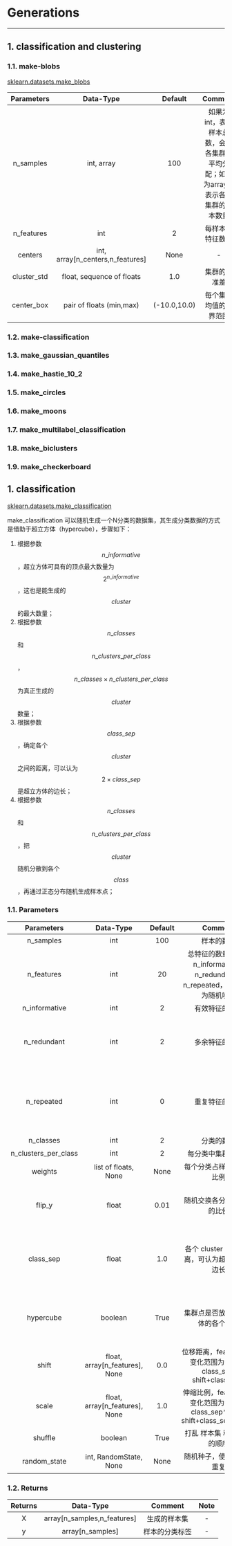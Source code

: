 <!-- toc -->

# Generations

---

## 1. classification and clustering

### 1.1. make-blobs

[sklearn.datasets.make_blobs](https://scikit-learn.org/stable/modules/generated/sklearn.datasets.make_blobs.html)

Parameters | Data-Type | Default | Comment | Note
:-:|:-:|:-:|:-:|:-:
n_samples | int, array | 100 | 如果为int，表示样本总数，会在各集群中平均分配；如果为array，表示各个集群的样本数量 | -
n_features | int | 2 | 每样本的特征数量 | -
centers | int, array[n_centers,n_features] | None | - | -
cluster_std | float, sequence of floats | 1.0 | 集群的标准差 | -
center_box | pair of floats (min,max) | (-10.0,10.0) | 每个集群均值的边界范围 | -



### 1.2. make-classification


### 1.3. make_gaussian_quantiles


### 1.4. make_hastie_10_2


### 1.5. make_circles 


### 1.6. make_moons


### 1.7. make_multilabel_classification


### 1.8. make_biclusters


### 1.9. make_checkerboard





## 1. classification

[sklearn.datasets.make_classification](https://scikit-learn.org/stable/modules/generated/sklearn.datasets.make_classification.html)

make_classification 可以随机生成一个N分类的数据集，其生成分类数据的方式是借助于超立方体（hypercube），步骤如下：

1. 根据参数 $$n\_informative$$，超立方体可具有的顶点最大数量为 $$2^{n\_informative}$$，这也是能生成的 $$cluster$$ 的最大数量；
2. 根据参数 $$ n\_classes $$ 和 $$ n\_clusters\_per\_class $$，$$ n\_classes \times n\_clusters\_per\_class$$ 为真正生成的 $$cluster$$ 数量；
3. 根据参数 $$ class\_sep $$，确定各个 $$cluster$$ 之间的距离，可以认为 $$ 2 \times class\_sep $$ 是超立方体的边长；
4. 根据参数 $$ n\_classes $$ 和 $$ n\_clusters\_per\_class $$，把 $$cluster$$ 随机分散到各个 $$class$$，再通过正态分布随机生成样本点；

### 1.1. Parameters

Parameters | Data-Type | Default | Comment | Note
:-:|:-:|:-:|:-:|:-:
n_samples | int | 100 | 样本的数量 | -
n_features | int | 20 | 总特征的数量，包含 n_informative、n_redundant、n_repeated，剩余部分为随机噪音 | -
n_informative | int | 2 | 有效特征的数量 | -
n_redundant | int | 2 | 多余特征的数量 | 由 有效特征 随机线性组合生成
n_repeated | int | 0 | 重复特征的数量 | 随机从 有效特征 和 多余特征 中选取
n_classes | int | 2 | 分类的数量 | -
n_clusters_per_class | int | 2 | 每分类中集群的数量 | -
weights | list of floats, None | None | 每个分类占样本数量的比例 | -
flip_y | float | 0.01 | 随机交换各分类的样本的比例 | 目的是产生一定的噪音
class_sep | float | 1.0 | 各个 cluster 之间的距离，可认为超立方体的边长 | 较大的值会使得各 cluster 分隔的更远
hypercube | boolean | True | 集群点是否放在超立方体的各个顶点 | 最好为True，各集群能分的更开
shift | float, array[n_features], None | 0.0 | 位移距离，feature 值的变化范围为 [shift-class_sep, shift+class_sep] | -
scale | float, array[n_features], None | 1.0 | 伸缩比例，feature值的变化范围为 [shift-class\_sep\*scale, shift+class\_sep\*scale] | 伸缩在位移之后
shuffle | boolean | True | 打乱 样本集 和 特征值 的顺序 | -
random_state | int, RandomState, None | None | 随机种子，使得实验可重复 | -

### 1.2. Returns

Returns | Data-Type | Comment | Note
:-:|:-:|:-:|:-:
X | array[n_samples,n_features] | 生成的样本集 | -
y | array[n_samples] | 样本的分类标签 | -

